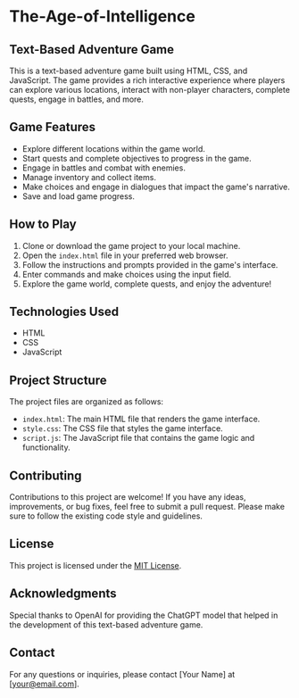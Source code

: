 # The-Age-of-Intelligence
## Text-Based Adventure Game

This is a text-based adventure game built using HTML, CSS, and JavaScript. The game provides a rich interactive experience where players can explore various locations, interact with non-player characters, complete quests, engage in battles, and more.

## Game Features

- Explore different locations within the game world.
- Start quests and complete objectives to progress in the game.
- Engage in battles and combat with enemies.
- Manage inventory and collect items.
- Make choices and engage in dialogues that impact the game's narrative.
- Save and load game progress.

## How to Play

1. Clone or download the game project to your local machine.
2. Open the `index.html` file in your preferred web browser.
3. Follow the instructions and prompts provided in the game's interface.
4. Enter commands and make choices using the input field.
5. Explore the game world, complete quests, and enjoy the adventure!

## Technologies Used

- HTML
- CSS
- JavaScript

## Project Structure

The project files are organized as follows:

- `index.html`: The main HTML file that renders the game interface.
- `style.css`: The CSS file that styles the game interface.
- `script.js`: The JavaScript file that contains the game logic and functionality.

## Contributing

Contributions to this project are welcome! If you have any ideas, improvements, or bug fixes, feel free to submit a pull request. Please make sure to follow the existing code style and guidelines.

## License

This project is licensed under the [MIT License](LICENSE).

## Acknowledgments

Special thanks to OpenAI for providing the ChatGPT model that helped in the development of this text-based adventure game.

## Contact

For any questions or inquiries, please contact [Your Name] at [your@email.com].

